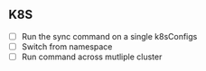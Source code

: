 ## K8S

- [ ] Run the sync command on a single k8sConfigs
- [ ] Switch from namespace
- [ ] Run command across mutliple cluster
